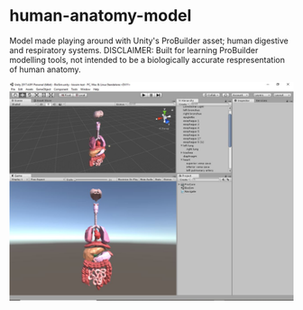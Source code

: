 # human-anatomy-model
Model made playing around with Unity's ProBuilder asset; human digestive and respiratory systems. DISCLAIMER: Built for learning ProBuilder modelling tools, not intended to be a biologically accurate respresentation of human anatomy.

![Screenshot](Capture.JPG)
